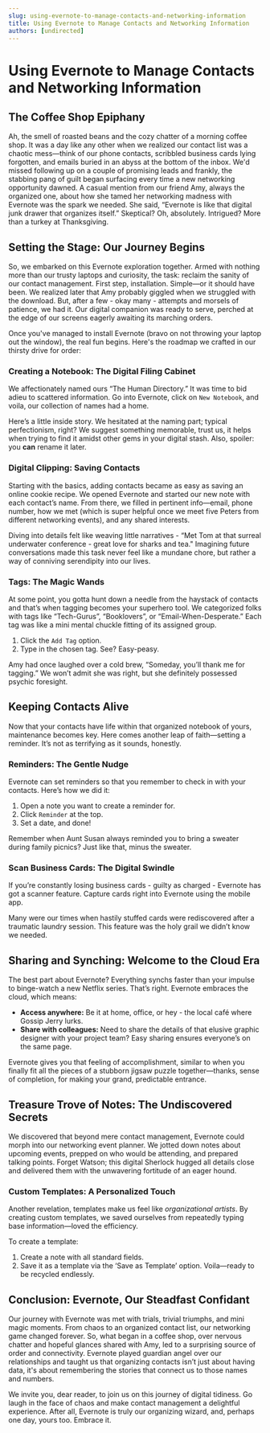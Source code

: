 ```yaml
---
slug: using-evernote-to-manage-contacts-and-networking-information
title: Using Evernote to Manage Contacts and Networking Information
authors: [undirected]
---
```



# Using Evernote to Manage Contacts and Networking Information

## The Coffee Shop Epiphany

Ah, the smell of roasted beans and the cozy chatter of a morning coffee shop. It was a day like any other when we realized our contact list was a chaotic mess—think of our phone contacts, scribbled business cards lying forgotten, and emails buried in an abyss at the bottom of the inbox. We'd missed following up on a couple of promising leads and frankly, the stabbing pang of guilt began surfacing every time a new networking opportunity dawned. A casual mention from our friend Amy, always the organized one, about how she tamed her networking madness with Evernote was the spark we needed. She said, “Evernote is like that digital junk drawer that organizes itself.” Skeptical? Oh, absolutely. Intrigued? More than a turkey at Thanksgiving. 

## Setting the Stage: Our Journey Begins

So, we embarked on this Evernote exploration together. Armed with nothing more than our trusty laptops and curiosity, the task: reclaim the sanity of our contact management. First step, installation. Simple—or it should have been. We realized later that Amy probably giggled when we struggled with the download. But, after a few - okay many - attempts and morsels of patience, we had it. Our digital companion was ready to serve, perched at the edge of our screens eagerly awaiting its marching orders.

Once you've managed to install Evernote (bravo on not throwing your laptop out the window), the real fun begins. Here's the roadmap we crafted in our thirsty drive for order:

### Creating a Notebook: The Digital Filing Cabinet

We affectionately named ours “The Human Directory.” It was time to bid adieu to scattered information. Go into Evernote, click on `New Notebook`, and voila, our collection of names had a home.

Here’s a little inside story. We hesitated at the naming part; typical perfectionism, right? We suggest something memorable, trust us, it helps when trying to find it amidst other gems in your digital stash. Also, spoiler: you **can** rename it later.

### Digital Clipping: Saving Contacts

Starting with the basics, adding contacts became as easy as saving an online cookie recipe. We opened Evernote and started our new note with each contact’s name. From there, we filled in pertinent info—email, phone number, how we met (which is super helpful once we meet five Peters from different networking events), and any shared interests.

Diving into details felt like weaving little narratives - “Met Tom at that surreal underwater conference - great love for sharks and tea." Imagining future conversations made this task never feel like a mundane chore, but rather a way of conniving serendipity into our lives. 

### Tags: The Magic Wands

At some point, you gotta hunt down a needle from the haystack of contacts and that’s when tagging becomes your superhero tool. We categorized folks with tags like “Tech-Gurus”, “Booklovers”, or “Email-When-Desperate.” Each tag was like a mini mental chuckle fitting of its assigned group.

1. Click the `Add Tag` option.
2. Type in the chosen tag. See? Easy-peasy.

Amy had once laughed over a cold brew, “Someday, you’ll thank me for tagging.” We won’t admit she was right, but she definitely possessed psychic foresight. 

## Keeping Contacts Alive

Now that your contacts have life within that organized notebook of yours, maintenance becomes key. Here comes another leap of faith—setting a reminder. It’s not as terrifying as it sounds, honestly. 

### Reminders: The Gentle Nudge

Evernote can set reminders so that you remember to check in with your contacts. Here’s how we did it:

1. Open a note you want to create a reminder for.
2. Click `Reminder` at the top.
3. Set a date, and done!

Remember when Aunt Susan always reminded you to bring a sweater during family picnics? Just like that, minus the sweater.

### Scan Business Cards: The Digital Swindle

If you’re constantly losing business cards - guilty as charged - Evernote has got a scanner feature. Capture cards right into Evernote using the mobile app.

Many were our times when hastily stuffed cards were rediscovered after a traumatic laundry session. This feature was the holy grail we didn’t know we needed.

## Sharing and Synching: Welcome to the Cloud Era

The best part about Evernote? Everything synchs faster than your impulse to binge-watch a new Netflix series. That’s right. Evernote embraces the cloud, which means:

- **Access anywhere:** Be it at home, office, or hey - the local café where Gossip Jerry lurks.
- **Share with colleagues:** Need to share the details of that elusive graphic designer with your project team? Easy sharing ensures everyone’s on the same page.

Evernote gives you that feeling of accomplishment, similar to when you finally fit all the pieces of a stubborn jigsaw puzzle together—thanks, sense of completion, for making your grand, predictable entrance.

## Treasure Trove of Notes: The Undiscovered Secrets

We discovered that beyond mere contact management, Evernote could morph into our networking event planner. We jotted down notes about upcoming events, prepped on who would be attending, and prepared talking points. Forget Watson; this digital Sherlock hugged all details close and delivered them with the unwavering fortitude of an eager hound.

### Custom Templates: A Personalized Touch

Another revelation, templates make us feel like *organizational artists*. By creating custom templates, we saved ourselves from repeatedly typing base information—loved the efficiency.

To create a template:
1. Create a note with all standard fields.
2. Save it as a template via the ‘Save as Template’ option. Voila—ready to be recycled endlessly.

## Conclusion: Evernote, Our Steadfast Confidant

Our journey with Evernote was met with trials, trivial triumphs, and mini magic moments. From chaos to an organized contact list, our networking game changed forever. So, what began in a coffee shop, over nervous chatter and hopeful glances shared with Amy, led to a surprising source of order and connectivity. Evernote played guardian angel over our relationships and taught us that organizing contacts isn’t just about having data, it's about remembering the stories that connect us to those names and numbers.

We invite you, dear reader, to join us on this journey of digital tidiness. Go laugh in the face of chaos and make contact management a delightful experience. After all, Evernote is truly our organizing wizard, and, perhaps one day, yours too. Embrace it.